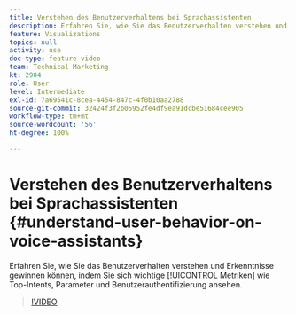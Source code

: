 ```yaml
---
title: Verstehen des Benutzerverhaltens bei Sprachassistenten
description: Erfahren Sie, wie Sie das Benutzerverhalten verstehen und Erkenntnisse gewinnen können, indem Sie sich Schlüsselmetriken wie Top-Intents, Parameter und Benutzerauthentifizierung ansehen.
feature: Visualizations
topics: null
activity: use
doc-type: feature video
team: Technical Marketing
kt: 2904
role: User
level: Intermediate
exl-id: 7a69541c-8cea-4454-847c-4f0b10aa2788
source-git-commit: 32424f3f2b05952fe4df9ea91dcbe51684cee905
workflow-type: tm+mt
source-wordcount: '56'
ht-degree: 100%

---
```


# Verstehen des Benutzerverhaltens bei Sprachassistenten {#understand-user-behavior-on-voice-assistants}

Erfahren Sie, wie Sie das Benutzerverhalten verstehen und Erkenntnisse gewinnen können, indem Sie sich wichtige [!UICONTROL Metriken] wie Top-Intents, Parameter und Benutzerauthentifizierung ansehen.

>[!VIDEO](https://video.tv.adobe.com/v/27227/?quality=9)
